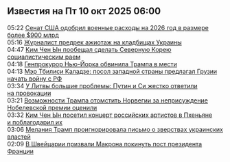 <h2>Известия на Пт 10 окт 2025 06:00</h2><!--2025-10-10 05:22:55-->
<div class="rssn">
  <div><span class="smaller gray hspace">05:22</span> <a class="nodecor" href="https://news.rambler.ru/world/55438254-senat-ssha-odobril-voennye-rashody-na-2026-god-v-razmere-bolee-900-mlrd/">Сенат США одобрил военные расходы на 2026 год в размере более $900 млрд</a></div>
</div>
<div class="rssn">
  <div><span class="smaller gray hspace">05:16</span> <a class="nodecor" href="https://news.rambler.ru/world/55438216-zhurnalist-predrek-azhiotazh-na-kladbischah-ukrainy/">Журналист предрек ажиотаж на кладбищах Украины</a></div>
</div>
<div class="rssn">
  <div><span class="smaller gray hspace">04:47</span> <a class="nodecor" href="https://news.rambler.ru/world/55438187-kim-chen-yn-poobeschal-sdelat-severnuyu-koreyu-sotsialisticheskim-raem/">Ким Чен Ын пообещал сделать Северную Корею социалистическим раем</a></div>
</div>
<div class="rssn">
  <div><span class="smaller gray hspace">04:18</span> <a class="nodecor" href="https://news.rambler.ru/world/55438163-genprokuror-nyu-yorka-obvinila-trampa-v-mesti/">Генпрокурор Нью-Йорка обвинила Трампа в мести</a></div>
</div>
<div class="rssn">
  <div><span class="smaller gray hspace">04:13</span> <a class="nodecor" href="https://news.rambler.ru/world/55437745-mer-tbilisi-kaladze-posol-zapadnoy-strany-predlagal-gruzii-nachat-voynu-s-rf/">Мэр Тбилиси Каладзе: посол западной страны предлагал Грузии начать войну с РФ</a></div>
</div>
<div class="rssn">
  <div><span class="smaller gray hspace">03:34</span> <a class="nodecor" href="https://news.rambler.ru/world/55438092-u-litvy-bolshie-problemy-putin-i-si-zhestko-otvetili-na-provokatsii/">У Литвы большие проблемы: Путин и Си жестко ответили на провокации</a></div>
</div>
<div class="rssn">
  <div><span class="smaller gray hspace">03:21</span> <a class="nodecor" href="https://news.rambler.ru/world/55438039-vozmozhnosti-trampa-otomstit-norvegii-za-neprisuzhdenie-nobelevskoy-premii-otsenili/">Возможности Трампа отомстить Норвегии за неприсуждение Нобелевской премии оценили</a></div>
</div>
<div class="rssn">
  <div><span class="smaller gray hspace">03:32</span> <a class="nodecor" href="https://news.rambler.ru/world/55438106-kim-chen-yn-posetil-kontsert-rossiyskih-artistov-v-phenyane-i-poblagodaril-ih/">Ким Чен Ын посетил концерт российских артистов в Пхеньяне и поблагодарил их</a></div>
</div>
<div class="rssn">
  <div><span class="smaller gray hspace">03:06</span> <a class="nodecor" href="https://news.rambler.ru/world/55438095-melaniya-tramp-proignorirovala-pismo-o-zverstvah-ukrainskih-vlastey/">Мелания Трамп проигнорировала письмо о зверствах украинских властей</a></div>
</div>
<div class="rssn">
  <div><span class="smaller gray hspace">02:09</span> <a class="nodecor" href="https://news.rambler.ru/world/55437831-v-shveytsarii-prizvali-makrona-pokinut-post-prezidenta-frantsii/">В Швейцарии призвали Макрона покинуть пост президента Франции</a></div>
</div><div class="rssurl gray smaller" style="display:none">http://news.rambler.ru/rss/world/</div>